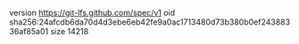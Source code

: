 version https://git-lfs.github.com/spec/v1
oid sha256:24afcdb6da70d4d3ebe6eb42fe9a0ac1713480d73b380b0ef24388336af85a01
size 14218
